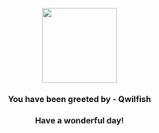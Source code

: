 <p align="center">
    <img src="https://raw.githubusercontent.com/PokeAPI/sprites/master/sprites/pokemon/211.png" width="150" height="150">
</p>
<h3 align="center">You have been greeted by - <b>Qwilfish</b></h3>
<h3 align="center">Have a wonderful day!</h3>
